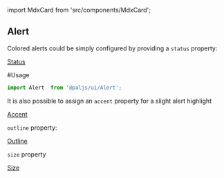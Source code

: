 import MdxCard from 'src/components/MdxCard';

<MdxCard>

## Alert

Colored alerts could be simply configured by providing a `status` property:

[Status](demo://Status.tsx)

</MdxCard>

<MdxCard>

#Usage

```js
import Alert  from '@paljs/ui/Alert';
```

It is also possible to assign an `accent` property for a slight alert highlight

[Accent](demo://Accent.tsx)

</MdxCard>

<MdxCard>

`outline` property:

[Outline](demo://Outline.tsx)

</MdxCard>

<MdxCard>

`size` property

[Size](demo://Size.tsx)

</MdxCard>